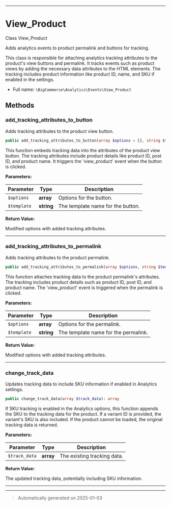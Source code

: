 ***

# View_Product

Class View_Product

Adds analytics events to product permalink and buttons for tracking.

This class is responsible for attaching analytics tracking attributes to the product's view
buttons and permalink. It tracks events such as product views by adding the necessary data
attributes to the HTML elements. The tracking includes product information like product ID,
name, and SKU if enabled in the settings.

* Full name: `\BigCommerce\Analytics\Events\View_Product`




## Methods


### add_tracking_attributes_to_button

Adds tracking attributes to the product view button.

```php
public add_tracking_attributes_to_button(array $options = [], string $template = &#039;&#039;): array
```

This function embeds tracking data into the attributes of the product view button.
The tracking attributes include product details like product ID, post ID, and product name.
It triggers the 'view_product' event when the button is clicked.






**Parameters:**

| Parameter | Type | Description |
|-----------|------|-------------|
| `$options` | **array** | Options for the button. |
| `$template` | **string** | The template name for the button. |


**Return Value:**

Modified options with added tracking attributes.




***

### add_tracking_attributes_to_permalink

Adds tracking attributes to the product permalink.

```php
public add_tracking_attributes_to_permalink(array $options, string $template): array
```

This function attaches tracking data to the product permalink's attributes.
The tracking includes product details such as product ID, post ID, and product name.
The 'view_product' event is triggered when the permalink is clicked.






**Parameters:**

| Parameter | Type | Description |
|-----------|------|-------------|
| `$options` | **array** | Options for the permalink. |
| `$template` | **string** | The template name for the permalink. |


**Return Value:**

Modified options with added tracking attributes.




***

### change_track_data

Updates tracking data to include SKU information if enabled in Analytics settings.

```php
public change_track_data(array $track_data): array
```

If SKU tracking is enabled in the Analytics options, this function appends the SKU
to the tracking data for the product. If a variant ID is provided, the variant's SKU
is also included. If the product cannot be loaded, the original tracking data is returned.






**Parameters:**

| Parameter | Type | Description |
|-----------|------|-------------|
| `$track_data` | **array** | The existing tracking data. |


**Return Value:**

The updated tracking data, potentially including SKU information.




***


***
> Automatically generated on 2025-01-03
